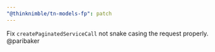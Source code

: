 ```yaml
---
"@thinknimble/tn-models-fp": patch
---
```


Fix `createPaginatedServiceCall` not snake casing the request properly. @paribaker

